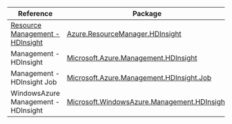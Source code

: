 | Reference | Package | Source |
|---|---|---|
|[Resource Management - HDInsight](resourcemanager.hdinsight-readme.md)|[Azure.ResourceManager.HDInsight](https://www.nuget.org/packages/Azure.ResourceManager.HDInsight)|[GitHub](https://github.com/Azure/azure-sdk-for-net/blob/main/sdk/hdinsight/Azure.ResourceManager.HDInsight)|
|Management - HDInsight|[Microsoft.Azure.Management.HDInsight](https://www.nuget.org/packages/Microsoft.Azure.Management.HDInsight)|[GitHub](https://github.com/Azure/azure-sdk-for-net)|
|Management - HDInsight Job|[Microsoft.Azure.Management.HDInsight.Job](https://www.nuget.org/packages/Microsoft.Azure.Management.HDInsight.Job)|[GitHub](https://github.com/Azure/azure-sdk-for-net)|
|WindowsAzure Management - HDInsight|[Microsoft.WindowsAzure.Management.HDInsight](https://www.nuget.org/packages/Microsoft.WindowsAzure.Management.HDInsight)|[GitHub](https://github.com/Azure/azure-sdk-for-net)|
